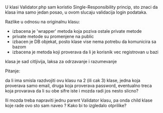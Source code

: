 U klasi Validator.php sam koristio Single-Responsibility princip,
sto znaci da klasa ima samo jedan posao, u ovom slucaju validacija 
login podataka.

Razlike u odnosu na originalnu klasu:

* izbacena je 'wrapper' metoda koja poziva ostale private metode
* private metode su promenjene na public
* izbacen je DB objekat, posto klase vise nema potrebu da komunicira sa bazom
* izbacena je metoda koji proverava da li je korisnik vec registrovan u bazi

klasa je sad citljivija, laksa za odrzavanje i razumevanje


Pitanje:

da li ima smisla razdvojiti ovu klasu na 2 (ili cak 3) klase, 
jedna koja proverava samo email, druga koja proverava password,
eventualno treca koja provarava da li su obe sifre iste i mozda radi
jos nesto slicno?

Ili mozda treba napraviti jednu parent Validator klasu, pa onda child klase 
koje rade ovo sto sam naveo ?  Kako bi to izgledalo otprilike?


